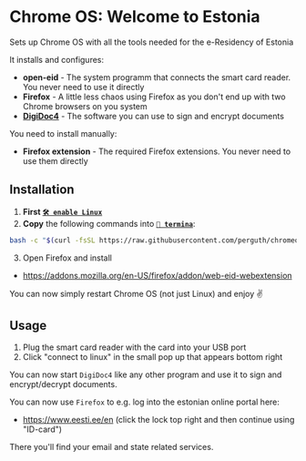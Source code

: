 # Chrome OS: Welcome to Estonia
Sets up Chrome OS with all the tools needed for the e-Residency of Estonia

It installs and configures:

- **open-eid** - The system programm that connects the smart card reader. You never need to use it directly
- **Firefox** - A little less chaos using Firefox as you don't end up with two Chrome browsers on you system
- [**DigiDoc4**](https://www.id.ee/en/rubriik/using-digidoc4/) - The software you can use to sign and encrypt documents

You need to install manually:

- **Firefox extension** - The required Firefox extensions. You never need to use them directly

## Installation

1. **First [`🛠️ enable Linux`](https://support.google.com/chromebook/answer/9145439)**
1. **Copy** the following commands into **[`🔣 termina`](https://support.google.com/chromebook/thread/565904)**:

```bash
bash -c "$(curl -fsSL https://raw.githubusercontent.com/perguth/chromeos-welcome-to-estonia/main/setup.sh)"
```

3. Open Firefox and install
  - https://addons.mozilla.org/en-US/firefox/addon/web-eid-webextension

You can now simply restart Chrome OS (not just Linux) and enjoy ✌️

## Usage

1. Plug the smart card reader with the card into your USB port
2. Click "connect to linux" in the small pop up that appears bottom right

You can now start `DigiDoc4` like any other program and use it to sign and encrypt/decrypt documents.

You can now use `Firefox` to e.g. log into the estonian online portal here:

- https://www.eesti.ee/en (click the lock top right and then continue using "ID-card")

There you'll find your email and state related services.
